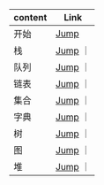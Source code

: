| content | Link                                                      |
|---------|-----------------------------------------------------------|
| 开始    | [Jump](https://linjuncheng.cn/pages/structure/start.html) |
| 栈    | [Jump](https://linjuncheng.cn/pages/structure/start.html)  ｜
|     队列    | [Jump](https://linjuncheng.cn/pages/structure/start.html)  ｜
|     链表   | [Jump](https://linjuncheng.cn/pages/structure/start.html)  ｜
|     集合    | [Jump](https://linjuncheng.cn/pages/structure/start.html)   ｜
|     字典    | [Jump](https://linjuncheng.cn/pages/structure/start.html)   ｜
|     树    | [Jump](https://linjuncheng.cn/pages/structure/start.html)    ｜
|     图    | [Jump](https://linjuncheng.cn/pages/structure/start.html)    ｜
|     堆    | [Jump](https://linjuncheng.cn/pages/structure/start.html)    ｜
                                                       
